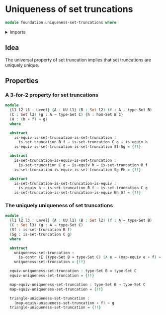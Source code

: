 # Uniqueness of set truncations

```agda
module foundation.uniqueness-set-truncations where
```

<details><summary>Imports</summary>

```agda
open import foundation.dependent-pair-types
open import foundation.mere-equality
open import foundation.sets
open import foundation.uniqueness-set-quotients
open import foundation.universal-property-set-truncation
open import foundation.universe-levels

open import foundation-core.contractible-types
open import foundation-core.equivalences
open import foundation-core.function-types
open import foundation-core.homotopies
```

</details>

## Idea

The universal property of set truncation implies that set truncations are
uniquely unique.

## Properties

### A 3-for-2 property for set truncations

```agda
module _
  {l1 l2 l3 : Level} {A : UU l1} (B : Set l2) (f : A → type-Set B)
  (C : Set l3) (g : A → type-Set C) {h : hom-Set B C}
  (H : (h ∘ f) ~ g)
  where

  abstract
    is-equiv-is-set-truncation-is-set-truncation :
      is-set-truncation B f → is-set-truncation C g → is-equiv h
    is-equiv-is-set-truncation-is-set-truncation Sf Sg = {!!}

  abstract
    is-set-truncation-is-equiv-is-set-truncation :
      is-set-truncation C g → is-equiv h → is-set-truncation B f
    is-set-truncation-is-equiv-is-set-truncation Sg Eh = {!!}

  abstract
    is-set-truncation-is-set-truncation-is-equiv :
      is-equiv h → is-set-truncation B f → is-set-truncation C g
    is-set-truncation-is-set-truncation-is-equiv Eh Sf = {!!}
```

### The uniquely uniqueness of set truncations

```agda
module _
  {l1 l2 l3 : Level} {A : UU l1} (B : Set l2) (f : A → type-Set B)
  (C : Set l3) (g : A → type-Set C)
  (Sf : is-set-truncation B f)
  (Sg : is-set-truncation C g)
  where

  abstract
    uniqueness-set-truncation :
      is-contr (Σ (type-Set B ≃ type-Set C) (λ e → (map-equiv e ∘ f) ~ g))
    uniqueness-set-truncation = {!!}

  equiv-uniqueness-set-truncation : type-Set B ≃ type-Set C
  equiv-uniqueness-set-truncation = {!!}

  map-equiv-uniqueness-set-truncation : type-Set B → type-Set C
  map-equiv-uniqueness-set-truncation = {!!}

  triangle-uniqueness-set-truncation :
    (map-equiv-uniqueness-set-truncation ∘ f) ~ g
  triangle-uniqueness-set-truncation = {!!}
```
